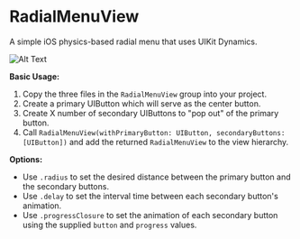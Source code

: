# RadialMenuView

A simple iOS physics-based radial menu that uses UIKit Dynamics.

![Alt Text](https://media.giphy.com/media/H6cfLGBJS7RyttDcf0/giphy.gif)

**Basic Usage:**
1. Copy the three files in the `RadialMenuView` group into your project.
2. Create a primary UIButton which will serve as the center button.
3. Create X number of secondary UIButtons to "pop out" of the primary button.
4. Call `RadialMenuView(withPrimaryButton: UIButton, secondaryButtons: [UIButton])` and add the returned `RadialMenuView` to the view hierarchy.

**Options:**
* Use `.radius` to set the desired distance between the primary button and the secondary buttons.
* Use `.delay` to set the interval time between each secondary button's animation.
* Use `.progressClosure` to set the animation of each secondary button using the supplied `button` and `progress` values.
